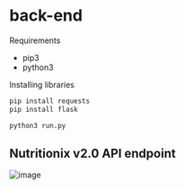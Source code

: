 # back-end

Requirements

- pip3
- python3

Installing libraries
```bash
pip install requests
pip install flask
```

```bash
python3 run.py
```

## Nutritionix v2.0 API endpoint

![image](https://developer.nutritionix.com/assets/nutritionix_api.png)
